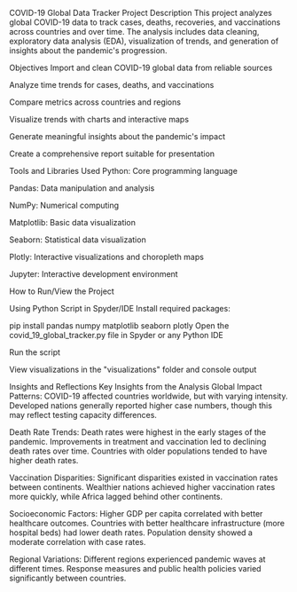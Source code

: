 COVID-19 Global Data Tracker
Project Description
This project analyzes global COVID-19 data to track cases, deaths, recoveries, and vaccinations across countries and over time. The analysis includes data cleaning, exploratory data analysis (EDA), visualization of trends, and generation of insights about the pandemic's progression.

Objectives
Import and clean COVID-19 global data from reliable sources

Analyze time trends for cases, deaths, and vaccinations

Compare metrics across countries and regions

Visualize trends with charts and interactive maps

Generate meaningful insights about the pandemic's impact

Create a comprehensive report suitable for presentation

Tools and Libraries Used
Python: Core programming language

Pandas: Data manipulation and analysis

NumPy: Numerical computing

Matplotlib: Basic data visualization

Seaborn: Statistical data visualization

Plotly: Interactive visualizations and choropleth maps

Jupyter: Interactive development environment

How to Run/View the Project

Using Python Script in Spyder/IDE
Install required packages:

pip install pandas numpy matplotlib seaborn plotly
Open the covid_19_global_tracker.py file in Spyder or any Python IDE

Run the script

View visualizations in the "visualizations" folder and console output

Insights and Reflections
Key Insights from the Analysis
Global Impact Patterns: COVID-19 affected countries worldwide, but with varying intensity. Developed nations generally reported higher case numbers, though this may reflect testing capacity differences.

Death Rate Trends: Death rates were highest in the early stages of the pandemic. Improvements in treatment and vaccination led to declining death rates over time. Countries with older populations tended to have higher death rates.

Vaccination Disparities: Significant disparities existed in vaccination rates between continents. Wealthier nations achieved higher vaccination rates more quickly, while Africa lagged behind other continents.

Socioeconomic Factors: Higher GDP per capita correlated with better healthcare outcomes. Countries with better healthcare infrastructure (more hospital beds) had lower death rates. Population density showed a moderate correlation with case rates.

Regional Variations: Different regions experienced pandemic waves at different times. Response measures and public health policies varied significantly between countries.

